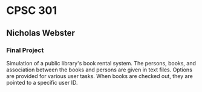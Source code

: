 # CPSC 301

## Nicholas Webster

### Final Project
Simulation of a public library's book rental system. The persons, books, and association between the books and persons are given in text files. Options are provided for various user tasks. When books are checked out, they are pointed to a specific user ID. 
